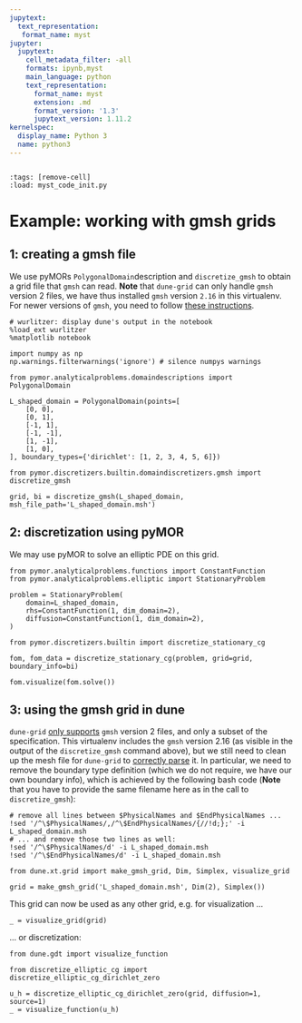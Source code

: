 ```yaml
---
jupytext:
  text_representation:
   format_name: myst
jupyter:
  jupytext:
    cell_metadata_filter: -all
    formats: ipynb,myst
    main_language: python
    text_representation:
      format_name: myst
      extension: .md
      format_version: '1.3'
      jupytext_version: 1.11.2
kernelspec:
  display_name: Python 3
  name: python3
---
```


```{try_on_binder}
```

```{code-cell}
:tags: [remove-cell]
:load: myst_code_init.py
```

# Example: working with gmsh grids

## 1: creating a gmsh file

We use pyMORs `PolygonalDomain`description and `discretize_gmsh` to obtain a grid file that `gmsh` can read. **Note** that `dune-grid` can only handle `gmsh` version 2 files, we have thus installed `gmsh` version `2.16` in this virtualenv. For newer versions of `gmsh`,  you need to follow [these instructions](https://gitlab.dune-project.org/core/dune-grid/issues/85).

```{code-cell}
# wurlitzer: display dune's output in the notebook
%load_ext wurlitzer
%matplotlib notebook

import numpy as np
np.warnings.filterwarnings('ignore') # silence numpys warnings
```

```{code-cell}
from pymor.analyticalproblems.domaindescriptions import PolygonalDomain

L_shaped_domain = PolygonalDomain(points=[
    [0, 0],
    [0, 1],
    [-1, 1],
    [-1, -1],
    [1, -1],
    [1, 0],
], boundary_types={'dirichlet': [1, 2, 3, 4, 5, 6]})
```

```{code-cell}
from pymor.discretizers.builtin.domaindiscretizers.gmsh import discretize_gmsh

grid, bi = discretize_gmsh(L_shaped_domain, msh_file_path='L_shaped_domain.msh')
```

## 2: discretization using pyMOR

We may use pyMOR to solve an elliptic PDE on this grid.

```{code-cell}
from pymor.analyticalproblems.functions import ConstantFunction
from pymor.analyticalproblems.elliptic import StationaryProblem

problem = StationaryProblem(
    domain=L_shaped_domain,
    rhs=ConstantFunction(1, dim_domain=2),
    diffusion=ConstantFunction(1, dim_domain=2),
)
```

```{code-cell}
from pymor.discretizers.builtin import discretize_stationary_cg

fom, fom_data = discretize_stationary_cg(problem, grid=grid, boundary_info=bi)
```

```{code-cell}
fom.visualize(fom.solve())
```

## 3: using the gmsh grid in dune

`dune-grid` [only supports](https://gitlab.dune-project.org/core/dune-grid/issues/85) `gmsh` version 2 files, and only a subset of the specification.
This virtualenv includes the `gmsh` version 2.16 (as visible in the output of the `discretize_gmsh` command above), but we still need to clean up the mesh file for `dune-grid` to [correctly parse](https://gitlab.dune-project.org/core/dune-grid/-/issues/89) it.
In particular, we need to remove the boundary type definition (which we do not require, we have our own boundary info), which is achieved by the following bash code (**Note** that you have to provide the same filename here as in the call to `discretize_gmsh`):

```{code-cell}
# remove all lines between $PhysicalNames and $EndPhysicalNames ...
!sed '/^\$PhysicalNames/,/^\$EndPhysicalNames/{//!d;};' -i L_shaped_domain.msh
# ... and remove those two lines as well:
!sed '/^\$PhysicalNames/d' -i L_shaped_domain.msh
!sed '/^\$EndPhysicalNames/d' -i L_shaped_domain.msh
```

```{code-cell}
from dune.xt.grid import make_gmsh_grid, Dim, Simplex, visualize_grid

grid = make_gmsh_grid('L_shaped_domain.msh', Dim(2), Simplex())
```

This grid can now be used as any other grid, e.g. for visualization ...

```{code-cell}
_ = visualize_grid(grid)
```

... or discretization:

```{code-cell}
from dune.gdt import visualize_function

from discretize_elliptic_cg import discretize_elliptic_cg_dirichlet_zero

u_h = discretize_elliptic_cg_dirichlet_zero(grid, diffusion=1, source=1)
_ = visualize_function(u_h)
```
